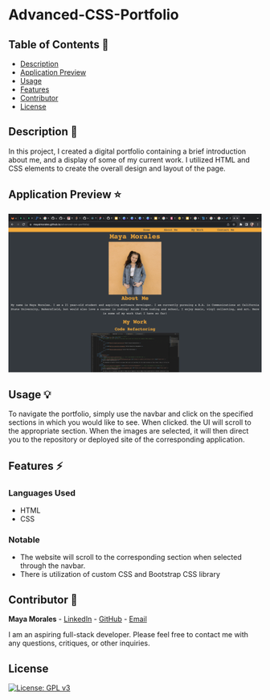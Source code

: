 # Advanced-CSS-Portfolio

## Table of Contents 📖

* [ Description ](#description-📝)
* [ Application Preview ](#application-preview-⭐)
* [ Usage ](#usage-💡)
* [ Features ](#features-⚡️)
* [ Contributor ](#contributor-🙌)
* [ License ](#license)

## Description 📝

In this project, I created a digital portfolio containing a brief introduction about me, and a display of some of my current work. 
I utilized HTML and CSS elements to create the overall design and layout of the page. 

## Application Preview ⭐

![alt text](/assets/images/portfolio-ss.png)

## Usage 💡

To navigate the portfolio, simply use the navbar and click on the specified sections in which you would like to see. When clicked. the UI will scroll to the appropriate section. When the images are selected, it will then direct you to the repository or deployed site of the corresponding application.

## Features ⚡️

### Languages Used

* HTML
* CSS

### Notable

* The website will scroll to the corresponding section when selected through the navbar.
* There is utilization of custom CSS and Bootstrap CSS library

## Contributor 🙌

**Maya Morales** - [LinkedIn](https://www.linkedin.com/in/maya-morales-1191351bb/) - [GitHub](https://github.com/mayaimorales) - [Email](mayainomorales@gmail.com)

I am an aspiring full-stack developer. Please feel free to contact me with any questions, critiques, or other inquiries.

## License

[![License: GPL v3](https://img.shields.io/badge/License-GPLv3-blue.svg)](https://www.gnu.org/licenses/gpl-3.0)